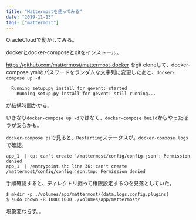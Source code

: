 ```yaml
---
title: "Mattermostを使ってみる"
date: "2019-11-13"
tags: ["mattermost"]
---
```


OracleCloudで動かしてみる。

dockerとdocker-composeとgitをインストール。

https://github.com/mattermost/mattermost-docker をgit cloneして、docker-compose.ymlのパスワードをランダムな文字列に変更したあと、`docker-compose up -d`

```
  Running setup.py install for gevent: started
    Running setup.py install for gevent: still running...
```
が結構時間かかる。

いきなり`docker-compose up -d`ではなく、`docker-compose build`からやったほうが安心かも。

`docker-compose ps`で見ると、`Restarting`ステータスが。`docker-compose logs`で確認。
```
app_1  | cp: can't create '/mattermost/config/config.json': Permission denied
app_1  | /entrypoint.sh: line 36: can't create /mattermost/config/config.json.tmp: Permission denied
```
手順確認すると、ディレクトリ掘って権限設定するのを見落としていた。
```
$ mkdir -p ./volumes/app/mattermost/{data,logs,config,plugins}
$ sudo chown -R 1000:1000 ./volumes/app/mattermost/
```
現象変わらず。。
